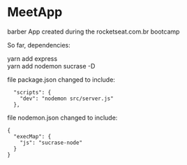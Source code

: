 # MeetApp

barber App created during the rocketseat.com.br bootcamp

So far, dependencies:

yarn add express <br>
yarn add nodemon sucrase -D <br>

file package.json changed to include: <br>

```
  "scripts": {
    "dev": "nodemon src/server.js"
  },
```

file nodemon.json changed to include: <br>

```
{
  "execMap": {
    "js": "sucrase-node"
  }
}
```

